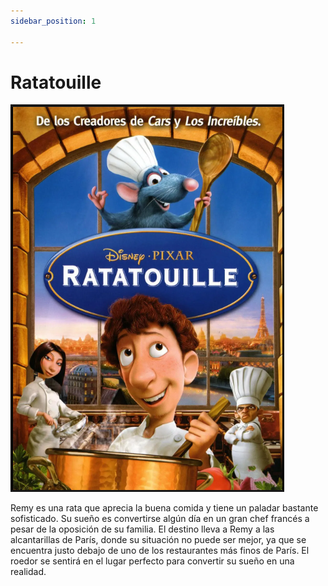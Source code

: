 ```yaml
---
sidebar_position: 1

---
```


# Ratatouille
![RATA](/img/rata.png)

Remy es una rata que aprecia la buena comida y tiene un paladar bastante sofisticado. Su sueño es convertirse algún día en un gran chef francés a pesar de la oposición de su familia. El destino lleva a Remy a las alcantarillas de París, donde su situación no puede ser mejor, ya que se encuentra justo debajo de uno de los restaurantes más finos de París. El roedor se sentirá en el lugar perfecto para convertir su sueño en una realidad.